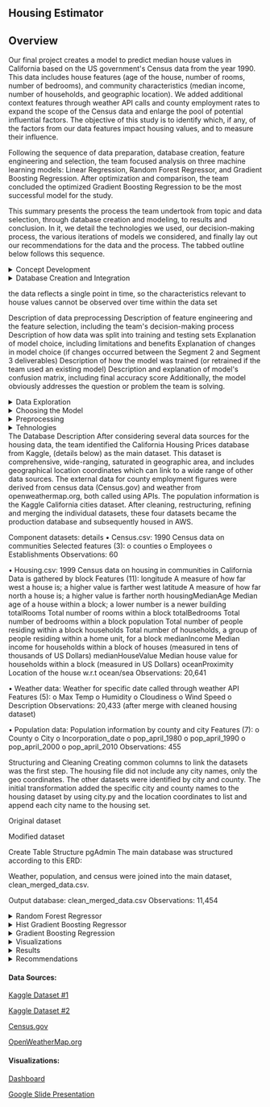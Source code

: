 
## Housing Estimator




## Overview
Our final project creates a model to predict median house values in California based on the US government's Census data from the year 1990. This data includes house features (age of the house, number of rooms, number of bedrooms), and community characteristics (median income, number of households, and geographic location).  We added additional context features through weather API calls and county employment rates to expand the scope of the Census data and enlarge the pool of potential influential factors. The objective of this study is to identify which, if any, of the factors from our data features impact housing values, and to measure their influence.

Following the sequence of data preparation, database creation, feature engineering and selection, the team focused analysis on three machine learning models: Linear Regression, Random Forest Regressor, and Gradient Boosting Regression.  After optimization and comparison, the team concluded the optimized Gradient Boosting Regression to be the most successful model for the study. 

This summary presents the process the team undertook from topic and data selection, through database creation and modeling, to results and conclusion. In it, we detail the technologies we used, our decision-making process, the various iterations of models we considered, and finally lay out our recommendations for the data and the process.  The tabbed outline below follows this sequence.


<details><summary>Concept Development</summary>

<p>
## Project Parameters 

 Selected topic
Reason the topic was selected
Description of the source of data
Questions the team hopes to answer with the data
Description of the data exploration phase of the project
Description of the analysis phase of the project
Technologies, languages, tools, and algorithms used throughout the project
Result of analysis
Recommendation for future analysis
Anything the team would have done differently
 

 ## Design Study    
The design study followed 5 main steps:  

- Identify the topic  
- Identify our data sources    
- Identify the question to be answered     
- Specify the target variable     
- Determine the model  
  

## Topic and Data Selection  
The topic was selected was housing value trends. Given most recent trends, the team felt that the topic was interesting and relevant, providing a rich opportunity in terms of available data and the broad array of features which can be modeled. 
 

 ### Criteria for Data Selection  
Because this project is based on a machine learning model, one of the most important characteristics was the size of the dataset.  Both overfitting and underfitting are primary concerns in machine learning modelling.  Having a large enough data set helps control for both those conditions. The team set the minimal standard of 10,000 rows to meet this requirement. For that same reason, the team early in the process (concurrent with the data selection and topic selection discussions), determined that either the Random Forest Regressor a
or the Hist Gradient Boosting Regressor would be good candidates for the final model, since both have a relatively high degree of accuracy while being resistant to overfitting.
	
In addition to the features above, the team researched availability of community crime statistics and economic indicators.  The deciding factor of whether to include more variables was based accessibility of the data and on the ease with which external data could be merged into the larger dataset.  


## Limitations of the Data Set  
  the data reflects a single point in time, so the  characteristics relevant to house values cannot be observed over time within the data set
 
</p>
</details>

<details><summary>Database Creation and Integration</summary>
 
 Stores static data for use during the project
Interfaces with the project in some format (e.g., scraping updates the database, or database connects to the model)
Includes at least two tables (or collections if using MongoDB)
Includes at least one join using the database language (not including any joins in Pandas)
Includes at least one connection string (using SQLAlchemy or PyMongo)
<p>

</p>
</details>

 the data reflects a single point in time, so the  characteristics relevant to house values cannot be observed over time within the data set
 

 Description of data preprocessing
Description of feature engineering and the feature selection, including the team's decision-making process
Description of how data was split into training and testing sets
Explanation of model choice, including limitations and benefits
Explanation of changes in model choice (if changes occurred between the Segment 2 and Segment 3 deliverables)
Description of how the model was trained (or retrained if the team used an existing model)
Description and explanation of model's confusion matrix, including final accuracy score
Additionally, the model obviously addresses the question or problem the team is solving.


<details><summary>Data Exploration</summary>

<p>

 </p>
</details>

<details><summary>Choosing the Model</summary>

<p>

 </p>
</details>

<details><summary>Preprocessing</summary>

<p>

 </p>
</details>

<details><summary>Tehnologies</summary>

<p>

</p>
</details>
The Database
Description
After considering several data sources for the housing data, the team identified the California Housing Prices database from Kaggle, (details below) as the main dataset.  This dataset is comprehensive, wide-ranging, saturated in geographic area, and includes geographical location coordinates which can link to a wide range of other data sources.  The external data for county employment figures were derived from census data (Census.gov) and weather from openweathermap.org, both called using APIs. The population information is the Kaggle California cities dataset. After cleaning, restructuring, refining and merging the individual datasets,  these four datasets became the production database and subsequently housed in AWS.

Component datasets: details
•	Census.csv: 
1990 Census data on communities 
Selected features (3): 
o	counties 
o	Employees 
o	Establishments 
Observations: 60

•	Housing.csv: 
1999 Census data on housing in communities in California
Data is gathered by block
Features (11):
longitude	A measure of how far west a house is; a higher value is farther west
latitude	A measure of how far north a house is; a higher value is farther north
housingMedianAge	Median age of a house within a block; a lower number is a newer building
totalRooms	Total number of rooms within a block
totalBedrooms	Total number of bedrooms within a block
population	Total number of people residing within a block
households	Total number of households, a group of people residing within a home unit, for a block
medianIncome	Median income for households within a block of houses (measured in tens of thousands of US Dollars)
medianHouseValue	Median house value for households within a block (measured in US Dollars)
oceanProximity	Location of the house w.r.t ocean/sea
Observations: 20,641

•	Weather data:
Weather for specific date called through weather API
Features (5):
o	Max Temp
o	Humidity
o	Cloudiness
o	Wind Speed
o	Description
Observations: 20,433 (after merge with cleaned housing dataset)

•	Population data:
Population information by county and city 
Features (7):
o	County
o	City
o	Incorporation_date
o	pop_april_1980
o	pop_april_1990
o	pop_april_2000
o	pop_april_2010
Observations: 455
	
Structuring and Cleaning 
Creating common columns to link the datasets was the first step.  The housing file did not include any city names, only the geo coordinates.  The other datasets were identified by city and county.  The initial transformation added the specific city and county names to the housing dataset by using city.py and the location coordinates to list and append each city name to the housing set. 

 
Original dataset

 
Modified dataset

Create Table Structure pgAdmin
The main database was structured according to this ERD:

 


Weather, population, and census were joined into the main dataset, clean_merged_data.csv.

Output database: clean_merged_data.csv
	Observations: 11,454

</p>
</details>


<details><summary>Random Forest Regressor</summary>

<p>



</p>
</details>




<details><summary>Hist Gradient Boosting Regressor</summary>

<p>

</p>
</details>


<details><summary>Gradient Boosting Regression</summary>

<p>

Enter infor here

</p>
</details>

<details><summary>Visualizations</summary>

<p>

![image](https://user-images.githubusercontent.com/98067116/183781913-c398ffbe-97f8-47a7-910e-74ae0a09246c.png)

</p>
</details>

<details><summary>Results</summary>

<p>

If editing, insert text here

</p>
</details>



<details><summary>Recommendations</summary>

<p>

If editing, insert text here


</p>
</details>



####  Data Sources:

[Kaggle Dataset #1](https://www.kaggle.com/datasets/camnugent/california-housing-prices)

[Kaggle Dataset #2](https://www.kaggle.com/datasets/camnugent/california-housing-feature-engineering?select=cal_populations_city.csv)

[Census.gov](https://api.census.gov/data/1990/cbp?get=GEO_TTL,EMP,ESTAB&for=county:*&in=state:06&key=)

[OpenWeatherMap.org](http://api.openweathermap.org/data/2.5/weather?units=Imperial&APPID=)

#### Visualizations: 

[Dashboard](https://public.tableau.com/views/Housing_Estimator/Housing_Estimator?:language=en-US&:display_count=n&:origin=viz_share_link)

[Google Slide Presentation](https://docs.google.com/presentation/d/1T7_yxJK3ywl04BYXVCxGlF-N4pR6hri29zj-ifyfONc/edit#slide=id.p)
